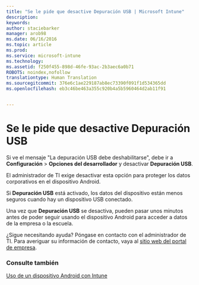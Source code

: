 ```yaml
---
title: "Se le pide que desactive Depuración USB | Microsoft Intune"
description: 
keywords: 
author: staciebarker
manager: arob98
ms.date: 06/16/2016
ms.topic: article
ms.prod: 
ms.service: microsoft-intune
ms.technology: 
ms.assetid: f250f455-898d-46fe-93ac-2b3aec6a0b71
ROBOTS: noindex,nofollow
translationtype: Human Translation
ms.sourcegitcommit: 376e6c1ae229187ab8ec73390f091f1d534365dd
ms.openlocfilehash: eb3c46be463a355c920b4a5b5960464d2ab11f91


---
```


# Se le pide que desactive Depuración USB

Si ve el mensaje "La depuración USB debe deshabilitarse", debe ir a **Configuración** > **Opciones del desarrollador** y desactivar **Depuración USB**. 

El administrador de TI exige desactivar esta opción para proteger los datos corporativos en el dispositivo Android. 

Si **Depuración USB** está activado, los datos del dispositivo están menos seguros cuando hay un dispositivo USB conectado.

Una vez que **Depuración USB** se desactiva, pueden pasar unos minutos antes de poder seguir usando el dispositivo Android para acceder a datos de la empresa o la escuela.

¿Sigue necesitando ayuda? Póngase en contacto con el administrador de TI. Para averiguar su información de contacto, vaya al [sitio web del portal de empresa](http://portal.manage.microsoft.com).

### Consulte también
[Uso de un dispositivo Android con Intune](using-your-android-device-with-intune.md)



<!--HONumber=Jul16_HO3-->


